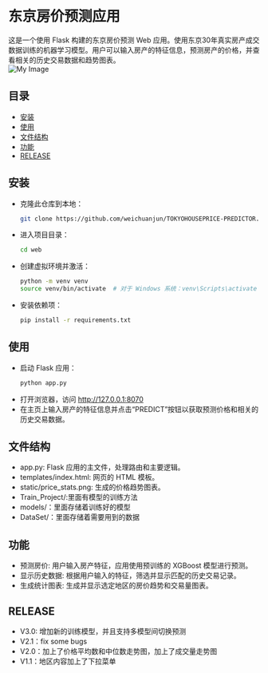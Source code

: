 # 东京房价预测应用

这是一个使用 Flask 构建的东京房价预测 Web 应用。使用东京30年真实房产成交数据训练的机器学习模型。用户可以输入房产的特征信息，预测房产的价格，并查看相关的历史交易数据和趋势图表。<br>
![My Image](https://github.com/weichuanjun/TOKYOHOUSEPRICE-PREDICTOR/blob/main/Image.png)
## 目录

- [安装](#安装)
- [使用](#使用)
- [文件结构](#文件结构)
- [功能](#功能)
- [RELEASE](#RELEASE)

## 安装

- 克隆此仓库到本地：
   ```bash
   git clone https://github.com/weichuanjun/TOKYOHOUSEPRICE-PREDICTOR.git
- 进入项目目录：
   ```bash
   cd web
- 创建虚拟环境并激活：
     ```bash
   python -m venv venv
   source venv/bin/activate  # 对于 Windows 系统：venv\Scripts\activate
- 安装依赖项：
  ```bash
  pip install -r requirements.txt

## 使用
- 启动 Flask 应用：
     ```bash
     python app.py
- 打开浏览器，访问 http://127.0.0.1:8070
- 在主页上输入房产的特征信息并点击“PREDICT”按钮以获取预测价格和相关的历史交易数据。

## 文件结构
- app.py: Flask 应用的主文件，处理路由和主要逻辑。
- templates/index.html: 网页的 HTML 模板。
- static/price_stats.png: 生成的价格趋势图表。
- Train_Project/:里面有模型的训练方法
- models/：里面存储着训练好的模型
- DataSet/：里面存储着需要用到的数据
  
## 功能
- 预测房价: 用户输入房产特征，应用使用预训练的 XGBoost 模型进行预测。
- 显示历史数据: 根据用户输入的特征，筛选并显示匹配的历史交易记录。
- 生成统计图表: 生成并显示选定地区的房价趋势和交易量图表。

## RELEASE
- V3.0: 增加新的训练模型，并且支持多模型间切换预测
- V2.1：fix some bugs
- V2.0：加上了价格平均数和中位数走势图，加上了成交量走势图
- V1.1：地区内容加上了下拉菜单
